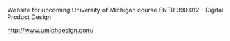Website for upcoming University of Michigan course ENTR 390.012 - Digital Product Design

http://www.umichdesign.com/